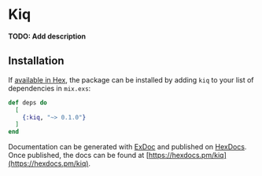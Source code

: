 # Kiq

**TODO: Add description**

## Installation

If [available in Hex](https://hex.pm/docs/publish), the package can be installed
by adding `kiq` to your list of dependencies in `mix.exs`:

```elixir
def deps do
  [
    {:kiq, "~> 0.1.0"}
  ]
end
```

Documentation can be generated with [ExDoc](https://github.com/elixir-lang/ex_doc)
and published on [HexDocs](https://hexdocs.pm). Once published, the docs can
be found at [https://hexdocs.pm/kiq](https://hexdocs.pm/kiq).


